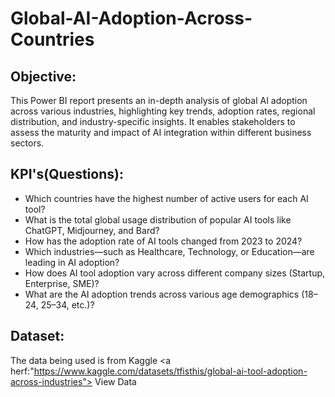 # Global-AI-Adoption-Across-Countries
## Objective: 
This Power BI report presents an in-depth analysis of global AI adoption across various industries, highlighting key trends, adoption rates, regional distribution, and industry-specific insights. It enables stakeholders to assess the maturity and impact of AI integration within different business sectors.
## KPI's(Questions):
- Which countries have the highest number of active users for each AI tool?
- What is the total global usage distribution of popular AI tools like ChatGPT, Midjourney, and Bard?
- How has the adoption rate of AI tools changed from 2023 to 2024?
- Which industries—such as Healthcare, Technology, or Education—are leading in AI adoption?
- How does AI tool adoption vary across different company sizes (Startup, Enterprise, SME)?
- What are the AI adoption trends across various age demographics (18–24, 25–34, etc.)?
## Dataset:
The data being used is from Kaggle <a herf:"https://www.kaggle.com/datasets/tfisthis/global-ai-tool-adoption-across-industries"> View Data</a>
